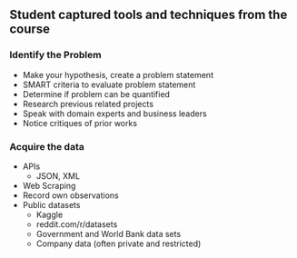 ## Student captured tools and techniques from the course

### Identify the Problem
* Make your hypothesis, create a problem statement
* SMART criteria to evaluate problem statement
* Determine if problem can be quantified
* Research previous related projects
* Speak with domain experts and business leaders
* Notice critiques of prior works

### Acquire the data
* APIs
  * JSON, XML
* Web Scraping
* Record own observations
* Public datasets
  * Kaggle
  * reddit.com/r/datasets
  * Government and World Bank data sets
  * Company data (often private and restricted)
  
